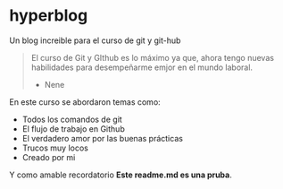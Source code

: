# hyperblog
Un blog increible para el curso de git y git-hub
>El curso de Git y GIthub es lo máximo ya que, ahora tengo nuevas habilidades para desempeñarme emjor en el mundo laboral.
> - Nene

En este curso se abordaron temas como:

* Todos los comandos de git
* El flujo de trabajo en Github
* El verdadero amor por las buenas prácticas
* Trucos muy locos
* Creado por mi

Y como amable recordatorio **Este readme.md es una pruba**. 